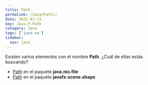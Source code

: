 ```yaml
---
title: Path
permalink: /Java/Path//
date: 2021-01-11
key: Java.P.Path
category: Java
tags: ['java se']
sidebar: 
  nav: java
---
```


Existen varios elementos con el nombre **Path**. ¿Cuál de ellas estás buscando?
<ul>
<li><a href="/Java/Path-java-nio-file/">Path</a> en el paquete <strong>java.nio.file</strong></li>
<li><a href="/Java/Path-javafx-scene-shape/">Path</a> en el paquete <strong>javafx.scene.shape</strong></li>
<ul>
